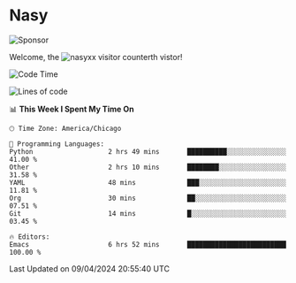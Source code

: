 # Nasy

<!--
<p align="center">
<img height="200" src="https://github-readme-stats.vercel.app/api?username=nasyxx&count_private=true&show_icons=true&theme=dracula&include_all_commits=true"/>
<img height="200" src="https://github-readme-stats.vercel.app/api/top-langs/?username=nasyxx&theme=dracula&hide=html,jupyter+notebook&count_private=true&show_icons=true"/>
</p>

  
----------------
-->

![Sponsor](https://img.shields.io/static/v1.svg?label=Sponsor&message=%E2%9D%A4&logo=GitHub&style=flat&color=pink)
 
Welcome, the ![nasyxx visitor counter](https://count.getloli.com/get/@nasyxx?theme=rule34)th vistor!
 
<!--START_SECTION:waka-->
![Code Time](http://img.shields.io/badge/Code%20Time-4%2C378%20hrs%2010%20mins-blue)

![Lines of code](https://img.shields.io/badge/From%20Hello%20World%20I%27ve%20Written-6.3%20million%20lines%20of%20code-blue)

📊 **This Week I Spent My Time On** 

```text
🕑︎ Time Zone: America/Chicago

💬 Programming Languages: 
Python                   2 hrs 49 mins       ██████████░░░░░░░░░░░░░░░   41.00 % 
Other                    2 hrs 10 mins       ████████░░░░░░░░░░░░░░░░░   31.58 % 
YAML                     48 mins             ███░░░░░░░░░░░░░░░░░░░░░░   11.81 % 
Org                      30 mins             ██░░░░░░░░░░░░░░░░░░░░░░░   07.51 % 
Git                      14 mins             █░░░░░░░░░░░░░░░░░░░░░░░░   03.45 % 

🔥 Editors: 
Emacs                    6 hrs 52 mins       █████████████████████████   100.00 % 
```


 Last Updated on 09/04/2024 20:55:40 UTC
<!--END_SECTION:waka-->

<!-- ![visitors](https://visitor-badge.laobi.icu/badge?page_id=nasyxx.nasyxx) -->
